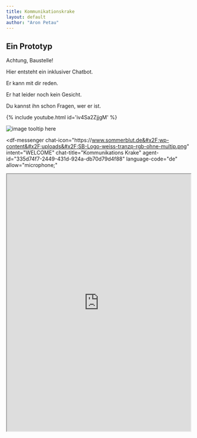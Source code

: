 ```yaml
---
title: Kommunikationskrake
layout: default
author: "Aron Petau"
---
```

## Ein Prototyp

Achtung, Baustelle!

Hier entsteht ein inklusiver Chatbot.

Er kann mit dir reden.

Er hat leider noch kein Gesicht.

Du kannst ihn schon Fragen, wer er ist.

{% include youtube.html id='iv4Sa2ZjjgM' %}

![image tooltip here](/assets/avatar.jpg)

<meta name="viewport" content="width-device-width, initial-scale=1">

<style>
  df-messenger {
   --df-messenger-bot-message: #e20079;
   --df-messenger-button-titlebar-color: #e20079;
   --df-messenger-chat-background-color: #fafafa;
   --df-messenger-font-color: white;
   --df-messenger-send-icon: #e20079;
   --df-messenger-user-message: orange;
   --df-messenger-chip-border-color:#0041C2;
  }
</style>

<script src="https://www.gstatic.com/dialogflow-console/fast/messenger/bootstrap.js?v=1"></script>
<df-messenger
  chat-icon="https:&#x2F;&#x2F;www.sommerblut.de&#x2F;wp-content&#x2F;uploads&#x2F;SB-Logo-weiss-tranzp-rgb-ohne-multip.png"
  intent="WELCOME"
  chat-title="Kommunikations Krake"
  agent-id="335d74f7-2449-431d-924a-db70d79d4f88"
  language-code="de"
  allow="microphone;"
></df-messenger>

<style>
    @keyframes slideInRight {
      from {
        transform: translate3d(100%, 0, 0);
        visibility: visible;
      }

      to {
        transform: translate3d(0, 0, 0);
      }
    }

    button.chatLauncher {
      animation-duration: 0.5s;
      transition-duration: 0.5s;
      position: fixed;
      bottom: 128px;
      right: 128px;
      z-index: 9999;
      border: 4px solid #075cc2;
      padding: 1em;
      border-radius: 8px;
      margin: 0;
      text-decoration: none;
      background-color: #ffffff;
      color: #454545;
      font-family: sans-serif;
      font-size: 1rem;
      cursor: pointer;
      text-align: left;
      -webkit-appearance: none;
      -moz-appearance: none;
      width: 264px;
      opacity: 0;
    }

    button.chatLauncher.open {
      animation-name: slideInRight;
      opacity: 1;
    }

    button.chatLauncher:hover,
    button.chatLauncher:focus {
      background-color: rgb(225, 225, 254);
      border: 4px solid #0053ba;
    }

    button.chatLauncher:focus {
      outline: 1px solid #0053ba;
      outline-offset: -4px;
    }
  </style>

  <button type="button" class="chatLauncher" style="display:none;">
      <strong>Hallo du!</strong> Hier kannst du mit dem Kommunikationskraken reden.
  </button>

<script>
  window.watsonAssistantChatOptions = {
    integrationID: "82fabbed-91f0-4b4b-a004-0e6e179efa29", // The ID of this integration.
    region: "eu-de", // The region your integration is hosted in.
    serviceInstanceID: "fcba3cc5-fcae-480b-a10b-49fb3646e064", // The ID of your service instance.

    // Config option to hide the default launcher.
    showLauncher: false,
    // Make the window open by default.
    openChatByDefault: true,
    hideCloseButton: true,

    onLoad: function(instance) {
          // Select the button element from the page.
            const button = document.querySelector('.chatLauncher');

            // Add the event listener to open your web chat.
            button.addEventListener('click', function clickListener() {
              instance.openWindow();
            });

            // Render the web chat. Nothing appears on the page, because the launcher is
            // hidden and the web chat window is closed by default.
            instance.render().then(function() {
              // Now that web chat has been rendered (but is still closed), we make the
              // custom launcher button visible.
              button.style.display = 'block';
              button.classList.add('open');
            });
          },

    carbonTheme: "white",
    enableFocusTrap: true
  };
  setTimeout(function(){
    const t=document.createElement('script');
    t.src="https://web-chat.global.assistant.watson.appdomain.cloud/versions/" + (window.watsonAssistantChatOptions.clientVersion || 'latest') + "/WatsonAssistantChatEntry.js";
    document.head.appendChild(t);
  });
</script>

<iframe
    allow="microphone;"
    width="500"
    height="700"
    src="https://console.dialogflow.com/api-client/demo/embedded/335d74f7-2449-431d-924a-db70d79d4f88">
</iframe>
